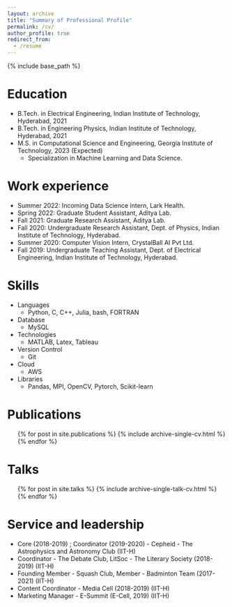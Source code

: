 ```yaml
---
layout: archive
title: "Summary of Professional Profile"
permalink: /cv/
author_profile: true
redirect_from:
  - /resume
---
```


{% include base_path %}

Education
======
* B.Tech. in Electrical Engineering, Indian Institute of Technology, Hyderabad, 2021
* B.Tech. in Engineering Physics, Indian Institute of Technology, Hyderabad, 2021
* M.S. in Computational Science and Engineering, Georgia Institute of Technology, 2023 (Expected)
  * Specialization in Machine Learning and Data Science.

Work experience
======
* Summer 2022: Incoming Data Science intern, Lark Health.
* Spring 2022: Graduate Student Assistant, Aditya Lab.
* Fall 2021: Graduate Research Assistant, Aditya Lab.
* Fall 2020: Undergraduate Research Assistant, Dept. of Physics, Indian Institute of Technology, Hyderabad.
* Summer 2020: Computer Vision Intern, CrystalBall AI Pvt Ltd.
* Fall 2019: Undergraduate Teaching Assistant, Dept. of Electrical Engineering, Indian Institute of Technology, Hyderabad.
  
Skills
======
* Languages
  * Python, C, C++, Julia, bash, FORTRAN
* Database
  * MySQL
* Technologies
  * MATLAB, Latex, Tableau
* Version Control
  * Git
* Cloud
  * AWS
* Libraries
  * Pandas, MPI, OpenCV, Pytorch, Scikit-learn

Publications
======
  <ul>{% for post in site.publications %}
    {% include archive-single-cv.html %}
  {% endfor %}</ul>
  
Talks
======
  <ul>{% for post in site.talks %}
    {% include archive-single-talk-cv.html %}
  {% endfor %}</ul>
  
<!-- Teaching
======
  <ul>{% for post in site.teaching %}
    {% include archive-single-cv.html %}
  {% endfor %}</ul> -->
  
Service and leadership
======
* Core (2018-2019) ; Coordinator (2019-2020) - Cepheid - The Astrophysics and Astronomy Club (IIT-H)
* Coordinator - The Debate Club, LitSoc - The Literary Society (2018-2019) (IIT-H)
* Founding Member - Squash Club, Member - Badminton Team (2017-2021) (IIT-H)
* Content Coordinator - Media Cell (2018-2019) (IIT-H)
* Marketing Manager - E-Summit (E-Cell, 2019) (IIT-H)
